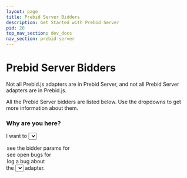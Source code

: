 ```yaml
---
layout: page
title: Prebid Server Bidders
description: Get Started with Prebid Server
pid: 28
top_nav_section: dev_docs
nav_section: prebid-server
---
```

<style>
.output-workspace {
  margin-top: 3em;
}
</style>
<script type="text/javascript" src="{{site.baseurl}}/assets/js/prebid-server-api.js"></script>
<div class="bs-docs-section" markdown="1">

# Prebid Server Bidders

Not all Prebid.js adapters are in Prebid Server, and not all Prebid Server adapters are in Prebid.js.

All the Prebid Server bidders are listed below. Use the dropdowns to get more information about them.

### Why are you here?

<span>I want to </span>
<select id="purpose-dropdown">
  <option value="bidder-params">see the bidder params for</option>
  <option value="see-bugs">see open bugs for</option>
  <option value="file-bug">log a bug about</option>
</select>
<span> the </span>
<select id="bidder-dropdown"></select>
<span> adapter.</span>
<div id="output-workspace" class="output-workspace"></div>
</div>
<script type="text/javascript" async>
(function() {
    function newOption(text) {
      var element = document.createElement("option");
      element.value = text;
      element.innerHTML = text;
      return element;
    }
    function newButton(link, text) {
      var button = document.createElement("button");
      button.type = "button";
      button.innerHTML = text;
      button.addEventListener("click", function() {
        window.location = link;
      });
      return button;
    }
    function syncOutput() {
      var output = document.getElementById("output-workspace");
      output.innerHTML = "";
      var purpose = document.getElementById("purpose-dropdown").value;
      var bidder = document.getElementById("bidder-dropdown").value;
      if (purpose == "bidder-params") {
        var caveat = document.createElement("span");
        caveat.innerHTML = "Prebid Server enforces bidder params with <a href=\"https://spacetelescope.github.io/understanding-json-schema/\">JSON schemas.</a>. Today, the best documentation is the schema itself.";
        var button = newButton("https://github.com/prebid/prebid-server/blob/master/static/bidder-params/" + bidder + ".json", "show me the schema");
        output.appendChild(caveat);
        output.appendChild(document.createElement("br"));
        output.appendChild(document.createElement("br"));
        output.appendChild(button);
      } else if (purpose == "see-bugs") {
        var button = newButton("https://github.com/prebid/prebid-server/issues?utf8=%E2%9C%93&q=is%3Aissue+is%3Aopen+label%3Abug+%5B" + bidder + "%5D+in%3Atitle+", "Do it!");
        output.appendChild(button);
      } else if (purpose == "file-bug") {
        var button = newButton("https://github.com/prebid/prebid-server/issues/new?title=[" + bidder + "]+(your+bug+description+here)&body=Describe+the+bug+here.+Include+a+sample+request+if+possible.", "Do it!");
        output.appendChild(button);
      } else {
        output.innerHTML = "Uh oh! This option was never implemented. Please <a href=\"https://github.com/prebid/prebid.github.io/issues/new\">file a bug</a> or <a href=\"https://github.com/prebid/prebid.github.io/compare\">submit a PR</a> to fix it.";
      }
    }
    function onSuccess(bidders) {
        bidders.sort();
        var bidderDropdown = document.getElementById("bidder-dropdown");
        for (var i = 0; i < bidders.length; i++) {
            bidderDropdown.appendChild(newOption(bidders[i]));
        }
        // syncOutput() & event listeners can only be attached after we've fetched the bidders. Otherwise `bidder-dropdown.value` is null.
        document.getElementById("purpose-dropdown").addEventListener("change", syncOutput)
        document.getElementById("bidder-dropdown").addEventListener("change", syncOutput)
        syncOutput();
    }
    function onError(status, err) {
        var dropdown = document.getElementById("bidder-dropdown");
        var err = document.createElement("span")
        err.innerHTML = "{Failed to fetch adapters from Prebid Server. Try reloading the page. HTTP status: " + status + ". error: " + err + "}";
        dropdown.parentNode.replaceChild(dropdown, err)
    }

    pbs.fetchBidders(onSuccess, onError);
})();
</script>
